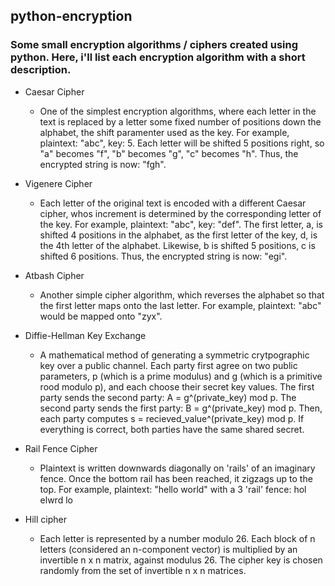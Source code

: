 ## python-encryption
### Some small encryption algorithms / ciphers created using python. Here, i'll list each encryption algorithm with a short description.

* Caesar Cipher
    - One of the simplest encryption algorithms, where each letter in the text is replaced by a letter some fixed number of positions down the alphabet, the shift paramenter used as the key. 
    For example, plaintext: "abc", key: 5. 
    Each letter will be shifted 5 positions right, so "a" becomes "f", "b" becomes "g", "c" becomes "h". 
    Thus, the encrypted string is now: "fgh".

* Vigenere Cipher
    - Each letter of the original text is encoded with a different Caesar cipher, whos increment is determined by the corresponding letter of the key. 
    For example, plaintext: "abc", key: "def". 
    The first letter, a, is shifted 4 positions in the alphabet, as the first letter of the key, d, is the 4th letter of the alphabet. 
    Likewise, b is shifted 5 positions, c is shifted 6 positions. 
    Thus, the encrypted string is now: "egi".

* Atbash Cipher
    - Another simple cipher algorithm, which reverses the alphabet so that the first letter maps onto the last letter. 
    For example, plaintext: "abc" would be mapped onto "zyx".

* Diffie-Hellman Key Exchange
    - A mathematical method of generating a symmetric crytpographic key over a public channel. 
    Each party first agree on two public parameters, p (which is a prime modulus) and g (which is a primitive rood modulo p), and each choose their secret key values. 
    The first party sends the second party: A = g^(private_key) mod p. The second party sends the first party: B = g^(private_key) mod p.
    Then, each party computes s = recieved_value^(private_key) mod p. If everything is correct, both parties have the same shared secret.

* Rail Fence Cipher
    - Plaintext is written downwards diagonally on 'rails' of an imaginary fence. Once the bottom rail has been reached, it zigzags up to the top. 
    For example, plaintext: "hello world" with a 3 'rail' fence: hol elwrd lo

* Hill cipher
    - Each letter is represented by a number modulo 26. Each block of n letters (considered an n-component vector) is multiplied by an invertible n x n matrix, against modulus 26. 
    The cipher key is chosen randomly from the set of invertible n x n matrices.